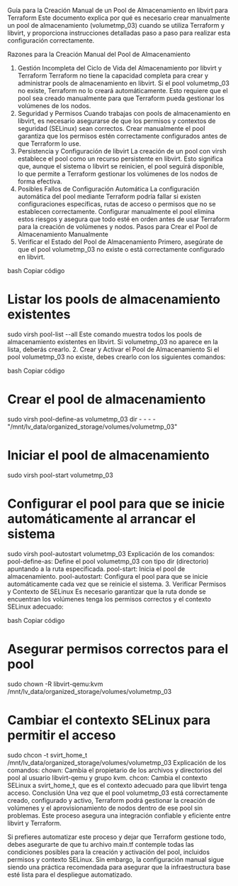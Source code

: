 Guía para la Creación Manual de un Pool de Almacenamiento en libvirt para Terraform
Este documento explica por qué es necesario crear manualmente un pool de almacenamiento (volumetmp_03) cuando se utiliza Terraform y libvirt, y proporciona instrucciones detalladas paso a paso para realizar esta configuración correctamente.

Razones para la Creación Manual del Pool de Almacenamiento
1. Gestión Incompleta del Ciclo de Vida del Almacenamiento por libvirt y Terraform
Terraform no tiene la capacidad completa para crear y administrar pools de almacenamiento en libvirt.
Si el pool volumetmp_03 no existe, Terraform no lo creará automáticamente. Esto requiere que el pool sea creado manualmente para que Terraform pueda gestionar los volúmenes de los nodos.
2. Seguridad y Permisos
Cuando trabajas con pools de almacenamiento en libvirt, es necesario asegurarse de que los permisos y contextos de seguridad (SELinux) sean correctos.
Crear manualmente el pool garantiza que los permisos estén correctamente configurados antes de que Terraform lo use.
3. Persistencia y Configuración de libvirt
La creación de un pool con virsh establece el pool como un recurso persistente en libvirt.
Esto significa que, aunque el sistema o libvirt se reinicien, el pool seguirá disponible, lo que permite a Terraform gestionar los volúmenes de los nodos de forma efectiva.
4. Posibles Fallos de Configuración Automática
La configuración automática del pool mediante Terraform podría fallar si existen configuraciones específicas, rutas de acceso o permisos que no se establecen correctamente.
Configurar manualmente el pool elimina estos riesgos y asegura que todo esté en orden antes de usar Terraform para la creación de volúmenes y nodos.
Pasos para Crear el Pool de Almacenamiento Manualmente
1. Verificar el Estado del Pool de Almacenamiento
Primero, asegúrate de que el pool volumetmp_03 no existe o está correctamente configurado en libvirt.

bash
Copiar código
# Listar los pools de almacenamiento existentes
sudo virsh pool-list --all
Este comando muestra todos los pools de almacenamiento existentes en libvirt. Si volumetmp_03 no aparece en la lista, deberás crearlo.
2. Crear y Activar el Pool de Almacenamiento
Si el pool volumetmp_03 no existe, debes crearlo con los siguientes comandos:

bash
Copiar código
# Crear el pool de almacenamiento
sudo virsh pool-define-as volumetmp_03 dir - - - - "/mnt/lv_data/organized_storage/volumes/volumetmp_03"

# Iniciar el pool de almacenamiento
sudo virsh pool-start volumetmp_03

# Configurar el pool para que se inicie automáticamente al arrancar el sistema
sudo virsh pool-autostart volumetmp_03
Explicación de los comandos:
pool-define-as: Define el pool volumetmp_03 con tipo dir (directorio) apuntando a la ruta especificada.
pool-start: Inicia el pool de almacenamiento.
pool-autostart: Configura el pool para que se inicie automáticamente cada vez que se reinicie el sistema.
3. Verificar Permisos y Contexto de SELinux
Es necesario garantizar que la ruta donde se encuentran los volúmenes tenga los permisos correctos y el contexto SELinux adecuado:

bash
Copiar código
# Asegurar permisos correctos para el pool
sudo chown -R libvirt-qemu:kvm /mnt/lv_data/organized_storage/volumes/volumetmp_03

# Cambiar el contexto SELinux para permitir el acceso
sudo chcon -t svirt_home_t /mnt/lv_data/organized_storage/volumes/volumetmp_03
Explicación de los comandos:
chown: Cambia el propietario de los archivos y directorios del pool al usuario libvirt-qemu y grupo kvm.
chcon: Cambia el contexto SELinux a svirt_home_t, que es el contexto adecuado para que libvirt tenga acceso.
Conclusión
Una vez que el pool volumetmp_03 está correctamente creado, configurado y activo, Terraform podrá gestionar la creación de volúmenes y el aprovisionamiento de nodos dentro de ese pool sin problemas. Este proceso asegura una integración confiable y eficiente entre libvirt y Terraform.

Si prefieres automatizar este proceso y dejar que Terraform gestione todo, debes asegurarte de que tu archivo main.tf contemple todas las condiciones posibles para la creación y activación del pool, incluidos permisos y contexto SELinux. Sin embargo, la configuración manual sigue siendo una práctica recomendada para asegurar que la infraestructura base esté lista para el despliegue automatizado.
